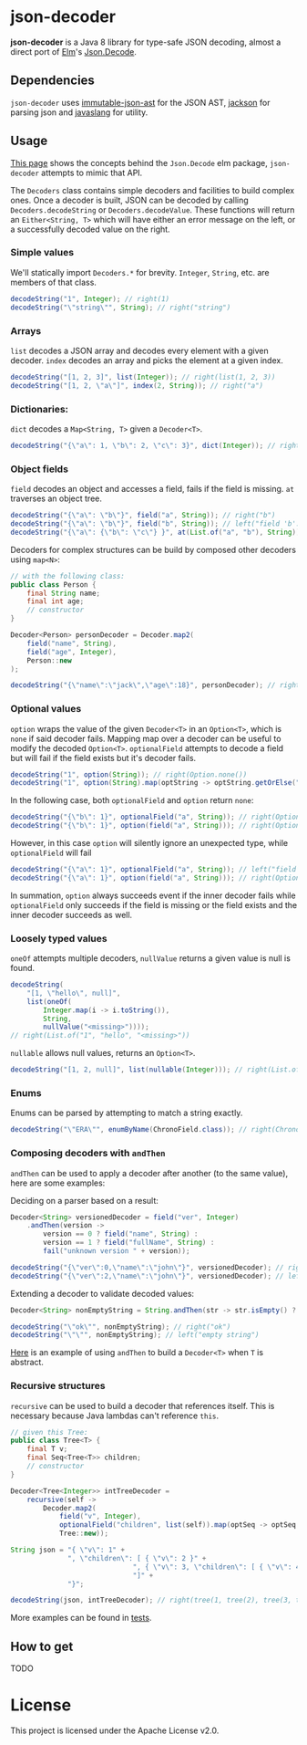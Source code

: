 # json-decoder

__json-decoder__ is a Java 8 library for type-safe JSON decoding, almost a direct
port of [Elm](http://elm-lang.org)'s [Json.Decode](http://package.elm-lang.org/packages/elm-lang/core/5.0.0/Json-Decode).

## Dependencies

`json-decoder` uses [immutable-json-ast](https://github.com/hamnis/immutable-json/) for the JSON AST,
[jackson](https://github.com/FasterXML/jackson) for parsing json and [javaslang](http://www.javaslang.io/) for utility.

## Usage
[This page](https://guide.elm-lang.org/interop/json.html) shows the concepts
behind the `Json.Decode` elm package, `json-decoder` attempts to mimic that API.

The `Decoders` class contains simple decoders and facilities to build complex ones.
Once a decoder is built, JSON can be decoded by calling `Decoders.decodeString`
or `Decoders.decodeValue`. These functions will return an `Either<String, T>`
which will have either an error message on the left, or a successfully decoded
value on the right.

### Simple values
We'll statically import `Decoders.*` for brevity. `Integer`, `String`, etc. are members of that class.
``` java
decodeString("1", Integer); // right(1)
decodeString("\"string\"", String); // right("string")
```
### Arrays
`list` decodes a JSON array and decodes every element with a given decoder.
`index` decodes an array and picks the element at a given index.

``` java
decodeString("[1, 2, 3]", list(Integer)); // right(list(1, 2, 3))
decodeString("[1, 2, \"a\"]", index(2, String)); // right("a")
```

### Dictionaries:
`dict` decodes a `Map<String, T>` given a `Decoder<T>`.
``` java
decodeString("{\"a\": 1, \"b\": 2, \"c\": 3}", dict(Integer)); // right(HashMap.of("a", 1, "b", 2, "c", 3))
```

### Object fields
`field` decodes an object and accesses a field, fails if the field is missing.
`at` traverses an object tree.
``` java
decodeString("{\"a\": \"b\"}", field("a", String)); // right("b")
decodeString("{\"a\": \"b\"}", field("b", String)); // left("field 'b': missing")
decodeString("{\"a\": {\"b\": \"c\"} }", at(List.of("a", "b"), String)); // right("c")

```
Decoders for complex structures can be build by composed other decoders using `map<N>`:
``` java
// with the following class:
public class Person {
    final String name;
    final int age;
	// constructor
}

Decoder<Person> personDecoder = Decoder.map2(
    field("name", String),
    field("age", Integer),
    Person::new
);

decodeString("{\"name\":\"jack\",\"age\":18}", personDecoder); // right(Person("jack", 18))
```

### Optional values
`option` wraps the value of the given `Decoder<T>` in an `Option<T>`, which is `none` if said decoder fails. Mapping map over a decoder can be useful to modify the decoded `Option<T>`.
`optionalField` attempts to decode a field but will fail if the field exists but it's decoder fails.
``` java
decodeString("1", option(String)); // right(Option.none())
decodeString("1", option(String).map(optString -> optString.getOrElse(""))); // right("")
```
In the following case, both `optionalField` and `option` return `none`:
``` java
decodeString("{\"b\": 1}", optionalField("a", String)); // right(Option.none())
decodeString("{\"b\": 1}", option(field("a", String))); // right(Option.none())
```
However, in this case `option` will silently ignore an unexpected type, while `optionalField` will fail
``` java
decodeString("{\"a\": 1}", optionalField("a", String)); // left("field 'a': expected String, got JNumber{value=1}")
decodeString("{\"a\": 1}", option(field("a", String))); // right(Option.none())
```
In summation, `option` always succeeds event if the inner decoder fails while `optionalField` only succeeds if the field is missing or the field exists and the inner decoder succeeds as well.


### Loosely typed values
`oneOf` attempts multiple decoders, `nullValue` returns a given value is null is found.
``` java
decodeString(
    "[1, \"hello\", null]",
    list(oneOf(
        Integer.map(i -> i.toString()),
        String,
        nullValue("<missing>"))));
// right(List.of("1", "hello", "<missing>"))
```
`nullable` allows null values, returns an `Option<T>`.
``` java
decodeString("[1, 2, null]", list(nullable(Integer))); // right(List.of(some(1), some(2), none()))
```

### Enums
Enums can be parsed by attempting to match a string exactly.
``` java
decodeString("\"ERA\"", enumByName(ChronoField.class)); // right(ChronoField.ERA)
```
### Composing decoders with `andThen`

`andThen` can be used to apply a decoder after another (to the same value), here are some examples:

Deciding on a parser based on a result:
``` java
Decoder<String> versionedDecoder = field("ver", Integer)
    .andThen(version ->
        version == 0 ? field("name", String) :
        version == 1 ? field("fullName", String) :
        fail("unknown version " + version));

decodeString("{\"ver\":0,\"name\":\"john\"}", versionedDecoder); // right("john")
decodeString("{\"ver\":2,\"name\":\"john\"}", versionedDecoder); // left("unknown version 2");
```
Extending a decoder to validate decoded values:
``` java
Decoder<String> nonEmptyString = String.andThen(str -> str.isEmpty() ? fail("empty string") : succeed(str));

decodeString("\"ok\"", nonEmptyString); // right("ok")
decodeString("\"\"", nonEmptyString); // left("empty string")
```
[Here](src/test/java/com/fredhonorio/json_decoder/DecodersTest.java#L290) is an example of using `andThen` to build a `Decoder<T>` when `T` is abstract.

### Recursive structures
`recursive` can be used to build a decoder that references itself. This is necessary because Java lambdas can't reference `this`.
``` java
// given this Tree:
public class Tree<T> {
    final T v;
    final Seq<Tree<T>> children;
	// constructor
}

Decoder<Tree<Integer>> intTreeDecoder =
    recursive(self ->
        Decoder.map2(
            field("v", Integer),
            optionalField("children", list(self)).map(optSeq -> optSeq.getOrElse(List.empty())),
            Tree::new));

String json = "{ \"v\": 1" +
              ", \"children\": [ { \"v\": 2 }" +
                              ", { \"v\": 3, \"children\": [ { \"v\": 4 } ] }" +
                              "]" +
              "}";

decodeString(json, intTreeDecoder); // right(tree(1, tree(2), tree(3, tree(4))))
```

More examples can be found in [tests](src/test/java/com/fredhonorio/json_decoder/).

## How to get
TODO

# License
This project is licensed under the Apache License v2.0.

